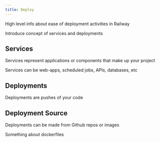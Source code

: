```yaml
---
title: Deploy
---
```


High level info about ease of deployment activities in Railway

Introduce concept of services and deployments

## Services

Services represent applications or components that make up your project

Services can be web-apps, scheduled jobs, APIs, databases, etc

## Deployments

Deployments are pushes of your code

## Deployment Source

Deployments can be made from Github repos or images

Something about dockerfiles